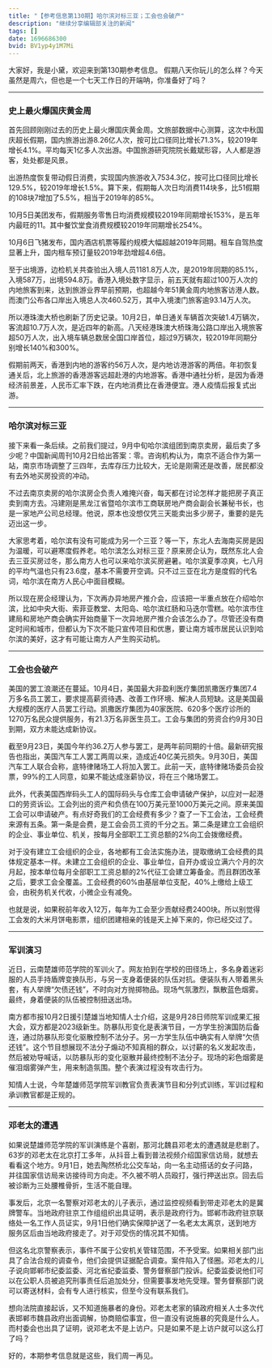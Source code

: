 ```yaml
---
title: "【参考信息第130期】哈尔滨对标三亚；工会也会破产"
description: "继续分享编辑部关注的新闻"
tags: []
date: 1696686300
bvid: BV1yp4y1M7Mi
---
```

大家好，我是小黛，欢迎来到第130期参考信息。
假期八天你玩儿的怎么样？今天虽然是周六，但也是一个七天工作日的开端呐，你准备好了吗？

---

### 史上最火爆国庆黄金周

首先回顾刚刚过去的历史上最火爆国庆黄金周。文旅部数据中心测算，这次中秋国庆超长假期，国内旅游出游8.26亿人次，按可比口径同比增长71.3%，较2019年增长4.1%。平均每天1亿多人次出游。中国旅游研究院院长戴斌形容，人人都是游客，处处都是风景。

出游热度恢复带动假日消费，实现国内旅游收入7534.3亿，按可比口径同比增长129.5%，较2019年增长1.5%。算下来，假期每人次日均消费114块多，比51假期的108块7增加了5.5%，相当于2019年的85%。

10月5日美团发布，假期服务零售日均消费规模较2019年同期增长153%，是五年内最旺的11。其中餐饮堂食消费规模较2019年同期增长254%。

10月6日飞猪发布，国内酒店机票等履约规模大幅超越2019年同期。租车自驾热度显著上升，国内租车预订量较2019年劲增超4.6倍。

至于出境游，边检机关共查验出入境人员1181.8万人次，是2019年同期的85.1%，入境587万，出境594.8万。香港入境处数字显示，前五天就有超过100万人次的内地旅客到来，达到旅游业界早前预期，也超越今年51黄金周内地旅客访港人数。而澳门公布各口岸出入境总人次460.52万，其中入境澳门旅客逾93.14万人次。

所以港珠澳大桥也刷新了历史记录。10月2日，单日通关车辆首次突破1.4万辆次，客流超10.7万人次，是近四年的新高。八天经港珠澳大桥珠海公路口岸出入境旅客超50万人次，出入境车辆总数居全国口岸首位，超过9万辆次，较2019年同期分别增长140%和300%。

假期前两天，香港到内地的游客约56万人次，是内地访港游客的两倍。年初恢复通关后，北上旅游的香港游客远超赴港的内地游客。香港中通社分析，是因为香港经济前景差，人民币汇率下跌，在内地消费比在香港便宜。港人疫情后报复式出游。

---

### 哈尔滨对标三亚

接下来看一条后续。之前我们提过，9月中旬哈尔滨组团到南京卖房，最后卖了多少呢？中国新闻周刊10月2日给出答案：零。咨询机构认为，南京不适合作为第一站，南京市场调整了三四年，去库存压力比较大，无论是刚需还是改善，居民都没有去外地买房投资的冲动。

不过去南京卖房的哈尔滨房企负责人难掩兴奋，每天都在讨论怎样才能把房子真正卖到南方去。冯建刚是黑龙江省暨哈尔滨市工商联房地产商会副会长兼秘书长，也是一家地产公司总经理。他说，原本也没想仅凭三天能卖出多少房子，重要的是先迈出这一步。

大家思考着，哈尔滨有没有可能成为另一个三亚？等一下，东北人去海南买房是因为温暖，可以避寒度假养老。哈尔滨怎么对标三亚？原来房企认为，既然东北人会去三亚买房过冬，那么南方人也可以来哈尔滨买房避暑。哈尔滨夏季凉爽，七八月的平均气温也只有23.6度，基本不需要开空调。只不过三亚在北方是度假的代名词，哈尔滨在南方人民心中面目模糊。

所以现在房企经理认为，下次再办异地房产推介会，应该把一半重点放在介绍哈尔滨，比如中央大街、索菲亚教堂、太阳岛、哈尔滨红肠和马迭尔雪糕。哈尔滨市住建局和房地产商会确实开始商量下一次异地房产推介会该怎么办了。尽管还没有商定时间和城市，但都认为下次不能只宣传项目和优惠，要让南方城市居民认识到哈尔滨的美好，这才有可能让南方人产生购买动机。

---

### 工会也会破产

美国的罢工浪潮还在蔓延。10月4日，美国最大非盈利医疗集团凯撒医疗集团7.4万多名员工罢工，要求提高薪资待遇、改善工作环境、解决人员短缺。这是美国最大规模的医疗人员罢工行动。凯撒医疗集团为40家医院、620多个医疗诊所的1270万名民众提供服务，有21.3万名非医生员工。工会与集团的劳资合约9月30日到期，双方未能达成新协议。

截至9月23日，美国今年约36.2万人参与罢工，是两年前同期的十倍。最新研究报告也指出，美国汽车工人罢工两周以来，造成近40亿美元损失。9月30日，美国汽车工人联合会称，底特律赌场工人将加入罢工。此前一天，底特律赌场委员会投票，99%的工人同意，如果不能达成涨薪协议，将在三个赌场罢工。

此外，代表美国西岸码头工人的国际码头与仓库工会申请破产保护，以应对一起港口的劳资诉讼。工会列出的资产和负债在100万美元至1000万美元之间。原来美国工会可以申请破产。有点好奇我们的工会经费有多少？查了一下工会法，工会经费来源有五条。第一条是会费，是工会会员工资的千分之五。第二条是建立工会组织的企业、事业单位、机关，按每月全部职工工资总额的2%向工会拨缴经费。

对于没有建立工会组织的企业，各地都有工会法实施办法，提取缴纳工会经费的具体规定基本一样。未建立工会组织的企业、事业单位，自开办或设立满六个月的次月起，按本单位每月全部职工工资总额的2%代征工会建立筹备金。而且群团改革之后，要求工会全覆盖。工会经费的60%由基层单位支配，40%上缴给上级工会，由税务机关代收，小微企业有减免。

也就是说，如果税前年收入12万，每年为工会至少贡献经费2400块。所以别觉得工会发的大米月饼电影票，组织团建相亲的钱是天上掉下来的，你已经交过了。

---

### 军训演习

近日，云南楚雄师范学院的军训火了。网友拍到在学校的田径场上，多名身着迷彩服的人员手持盾牌变换队形，与另一支身着便装的队伍对抗。便装队有人带着黑头套，有人举牌“欠债还钱”，不时向对方抛掷物品。现场气氛激烈，飘散蓝色烟雾。最终，身着便装的队伍被控制扭送出场。

南方都市报10月2日援引楚雄当地知情人士介绍，这是9月28日师院军训成果汇报大会，双方都是2023级新生。防暴队形变化是表演节目，一方学生扮演国防后备连，通过防暴队形变化驱散控制不法分子。另一方学生队伍中确实有人举牌“欠债还钱”。这个节目想展现不法分子煽动不知真相的群众，以讨薪的名义发起攻击，然后被劝导喊话，以防暴队形的变化驱散并最终控制不法分子。现场的彩色烟雾是催泪烟雾弹产生，用来制造氛围。整个表演过程没有攻击行为。

知情人士说，今年楚雄师范学院军训教官负责表演节目和分列式训练，军训过程和承训教官都是正规的。

---

### 邓老太的遭遇

如果说楚雄师范学院的军训演练是个喜剧，那河北魏县邓老太的遭遇就是悲剧了。63岁的邓老太在北京打工多年，从抖音上看到普法视频介绍国家信访局，就想去看看这个地方。9月1日，她去陶然桥北公交车站，向一名主动搭话的女子问路，并往国家信访局来访接待司方向走。不久被不明人员殴打，强行押送出京。回去后被诊断为三处腰椎骨折，生活不能自理。

事发后，北京一名警察对邓老太的儿子表示，通过监控视频看到带走邓老太的是冀牌警车。当地政府驻京工作组组织出具证明，表示是政府行为。邯郸市政府驻京联络处一名工作人员证实，9月1日他们确实保障护送了一名老太太离京，送到地方服务区后由当地政府接走了。对于邓受伤的情况其不知情。

但这名北京警察表示，事件不属于公安机关管辖范围，不予受案。如果相关部门出具了合法合规的调查令，他们会提供证据配合调查。案件陷入了怪圈。邓老太的儿子说向邯郸市纪委监委、河北省纪委监委、警务督察部门投诉。纪委监委说他们可以在公职人员被追究刑事责任后追加处分，但需要事发地先受理。警务督察部门说可以寄送材料，会有专人进行核实，但至今没有联系我们。

想向法院直接起诉，又不知道施暴者的身份。邓老太老家的镇政府相关人士多次代表邯郸市魏县政府出面调解，协商赔偿事宜，但一直没有说施暴的究竟是什么人。而村委会也出具了证明，说邓老太不是上访户。只是如果不是上访户就可以这么打了吗？

好的，本期参考信息就是这些，我们周一再见。

